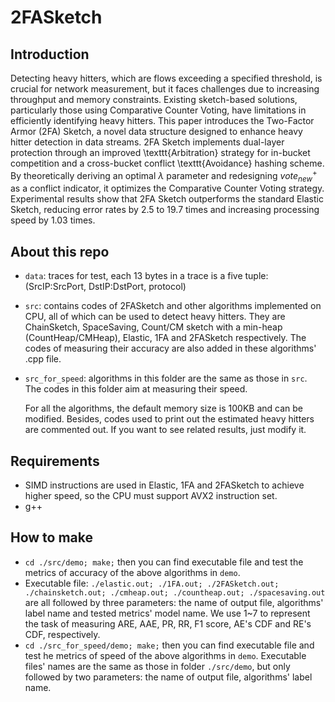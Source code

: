 # 2FASketch

## Introduction
Detecting heavy hitters, which are flows exceeding a specified threshold, is crucial for network measurement, but it faces challenges due to increasing throughput and memory constraints. Existing sketch-based solutions, particularly those using Comparative Counter Voting, have limitations in efficiently identifying heavy hitters. This paper introduces the Two-Factor Armor (2FA) Sketch, a novel data structure designed to enhance heavy hitter detection in data streams. 2FA Sketch implements dual-layer protection through an improved \texttt{Arbitration} strategy for in-bucket competition and a cross-bucket conflict \texttt{Avoidance} hashing scheme. By theoretically deriving an optimal $\lambda$ parameter and redesigning $vote^+_{new}$ as a conflict indicator, it optimizes the Comparative Counter Voting strategy. Experimental results show that 2FA Sketch outperforms the standard Elastic Sketch, reducing error rates by 2.5 to 19.7 times and increasing processing speed by 1.03 times.

## About this repo
- `data`: traces for test, each 13 bytes in a trace is a five tuple: (SrcIP:SrcPort, DstIP:DstPort, protocol)

- `src`: contains codes of 2FASketch and other algorithms implemented on CPU, all of which can be used to detect heavy hitters. They are  ChainSketch, SpaceSaving, Count/CM sketch with a min-heap (CountHeap/CMHeap), Elastic, 1FA and 2FASketch respectively. The codes of measuring their accuracy are also added in these algorithms'  .cpp file.

- `src_for_speed`: algorithms in this folder are the same as those in `src`. The codes in this folder aim at measuring their speed.   

  For all the algorithms, the default memory size is 100KB and can be modified. Besides, codes used to print out the estimated heavy hitters are commented out. If you want to see related results, just modify it.

## Requirements
- SIMD instructions are used in Elastic, 1FA and 2FASketch to achieve higher speed, so the CPU must support AVX2 instruction set.
- g++

## How to make
- `cd ./src/demo; make;` then you can find executable file and test the metrics of accuracy of the above algorithms in `demo`.
- Executable file: `./elastic.out; ./1FA.out; ./2FASketch.out; ./chainsketch.out; ./cmheap.out; ./countheap.out; ./spacesaving.out ` are all followed by  three parameters: the name of output file, algorithms' label name and tested metrics' model name. We use 1~7 to represent the task of measuring ARE, AAE, PR, RR, F1 score, AE's CDF and RE's CDF, respectively.  
- `cd ./src_for_speed/demo; make;` then you can find executable file and test he metrics of speed of  the above algorithms in `demo`. Executable files' names are the same as those in folder `./src/demo`, but only followed by two parameters: the name of output file, algorithms' label name.


